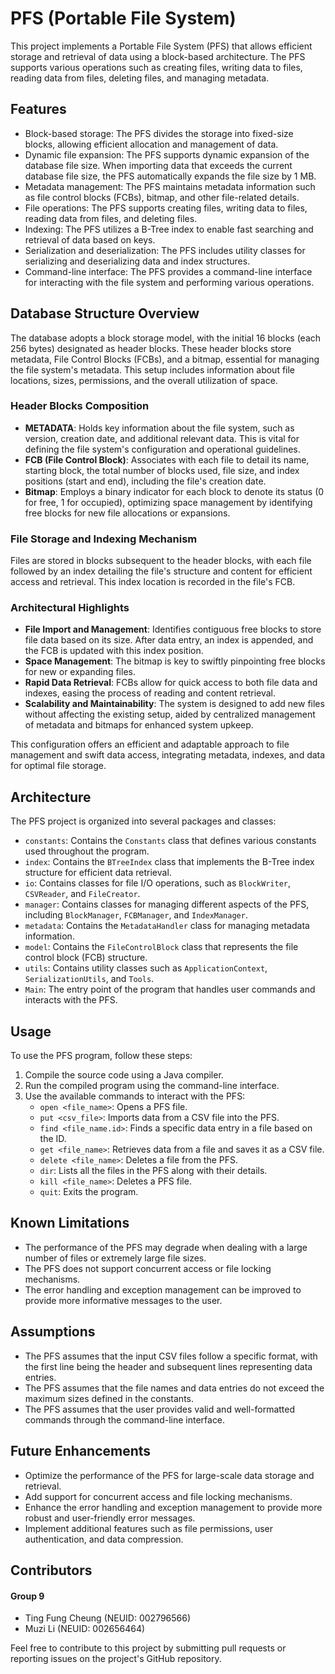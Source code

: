 # PFS (Portable File System)

This project implements a Portable File System (PFS) that allows efficient storage and retrieval of data using a block-based architecture. The PFS supports various operations such as creating files, writing data to files, reading data from files, deleting files, and managing metadata.

## Features

- Block-based storage: The PFS divides the storage into fixed-size blocks, allowing efficient allocation and management of data.
- Dynamic file expansion: The PFS supports dynamic expansion of the database file size. When importing data that exceeds the current database file size, the PFS automatically expands the file size by 1 MB.
- Metadata management: The PFS maintains metadata information such as file control blocks (FCBs), bitmap, and other file-related details.
- File operations: The PFS supports creating files, writing data to files, reading data from files, and deleting files.
- Indexing: The PFS utilizes a B-Tree index to enable fast searching and retrieval of data based on keys.
- Serialization and deserialization: The PFS includes utility classes for serializing and deserializing data and index structures.
- Command-line interface: The PFS provides a command-line interface for interacting with the file system and performing various operations.


## Database Structure Overview

The database adopts a block storage model, with the initial 16 blocks (each 256 bytes) designated as header blocks. These header blocks store metadata, File Control Blocks (FCBs), and a bitmap, essential for managing the file system's metadata. This setup includes information about file locations, sizes, permissions, and the overall utilization of space.

### Header Blocks Composition

- **METADATA**: Holds key information about the file system, such as version, creation date, and additional relevant data. This is vital for defining the file system's configuration and operational guidelines.
- **FCB (File Control Block)**: Associates with each file to detail its name, starting block, the total number of blocks used, file size, and index positions (start and end), including the file's creation date.
- **Bitmap**: Employs a binary indicator for each block to denote its status (0 for free, 1 for occupied), optimizing space management by identifying free blocks for new file allocations or expansions.

### File Storage and Indexing Mechanism

Files are stored in blocks subsequent to the header blocks, with each file followed by an index detailing the file's structure and content for efficient access and retrieval. This index location is recorded in the file's FCB.

### Architectural Highlights

- **File Import and Management**: Identifies contiguous free blocks to store file data based on its size. After data entry, an index is appended, and the FCB is updated with this index position.
- **Space Management**: The bitmap is key to swiftly pinpointing free blocks for new or expanding files.
- **Rapid Data Retrieval**: FCBs allow for quick access to both file data and indexes, easing the process of reading and content retrieval.
- **Scalability and Maintainability**: The system is designed to add new files without affecting the existing setup, aided by centralized management of metadata and bitmaps for enhanced system upkeep.

This configuration offers an efficient and adaptable approach to file management and swift data access, integrating metadata, indexes, and data for optimal file storage.


## Architecture

The PFS project is organized into several packages and classes:

- `constants`: Contains the `Constants` class that defines various constants used throughout the program.
- `index`: Contains the `BTreeIndex` class that implements the B-Tree index structure for efficient data retrieval.
- `io`: Contains classes for file I/O operations, such as `BlockWriter`, `CSVReader`, and `FileCreator`.
- `manager`: Contains classes for managing different aspects of the PFS, including `BlockManager`, `FCBManager`, and `IndexManager`.
- `metadata`: Contains the `MetadataHandler` class for managing metadata information.
- `model`: Contains the `FileControlBlock` class that represents the file control block (FCB) structure.
- `utils`: Contains utility classes such as `ApplicationContext`, `SerializationUtils`, and `Tools`.
- `Main`: The entry point of the program that handles user commands and interacts with the PFS.

## Usage

To use the PFS program, follow these steps:

1. Compile the source code using a Java compiler.
2. Run the compiled program using the command-line interface.
3. Use the available commands to interact with the PFS:
    - `open <file_name>`: Opens a PFS file.
    - `put <csv_file>`: Imports data from a CSV file into the PFS.
    - `find <file_name.id>`: Finds a specific data entry in a file based on the ID.
    - `get <file_name>`: Retrieves data from a file and saves it as a CSV file.
    - `delete <file_name>`: Deletes a file from the PFS.
    - `dir`: Lists all the files in the PFS along with their details.
    - `kill <file_name>`: Deletes a PFS file.
    - `quit`: Exits the program.

## Known Limitations

- The performance of the PFS may degrade when dealing with a large number of files or extremely large file sizes.
- The PFS does not support concurrent access or file locking mechanisms.
- The error handling and exception management can be improved to provide more informative messages to the user.

## Assumptions

- The PFS assumes that the input CSV files follow a specific format, with the first line being the header and subsequent lines representing data entries.
- The PFS assumes that the file names and data entries do not exceed the maximum sizes defined in the constants.
- The PFS assumes that the user provides valid and well-formatted commands through the command-line interface.

## Future Enhancements

- Optimize the performance of the PFS for large-scale data storage and retrieval.
- Add support for concurrent access and file locking mechanisms.
- Enhance the error handling and exception management to provide more robust and user-friendly error messages.
- Implement additional features such as file permissions, user authentication, and data compression.

## Contributors

#### Group 9
- Ting Fung Cheung (NEUID: 002796566)
- Muzi Li (NEUID: 002656464)

Feel free to contribute to this project by submitting pull requests or reporting issues on the project's GitHub repository.
